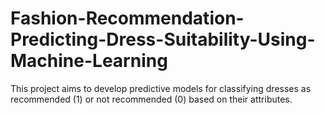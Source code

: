 # Fashion-Recommendation-Predicting-Dress-Suitability-Using-Machine-Learning
This project aims to develop predictive models for classifying dresses as recommended (1) or not recommended (0) based on their attributes.
